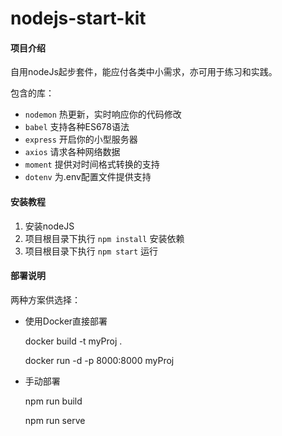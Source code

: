 # nodejs-start-kit

#### 项目介绍
自用nodeJs起步套件，能应付各类中小需求，亦可用于练习和实践。

包含的库：
- `nodemon` 热更新，实时响应你的代码修改
- `babel` 支持各种ES678语法
- `express` 开启你的小型服务器
- `axios` 请求各种网络数据
- `moment` 提供对时间格式转换的支持
- `dotenv` 为.env配置文件提供支持


#### 安装教程

1. 安装nodeJS
2. 项目根目录下执行 `npm install` 安装依赖
3. 项目根目录下执行 `npm start` 运行

#### 部署说明
两种方案供选择：

- 使用Docker直接部署
    
    docker build -t myProj .
    
    docker run -d -p 8000:8000 myProj
    
    
    
- 手动部署

    npm run build
    
    npm run serve
